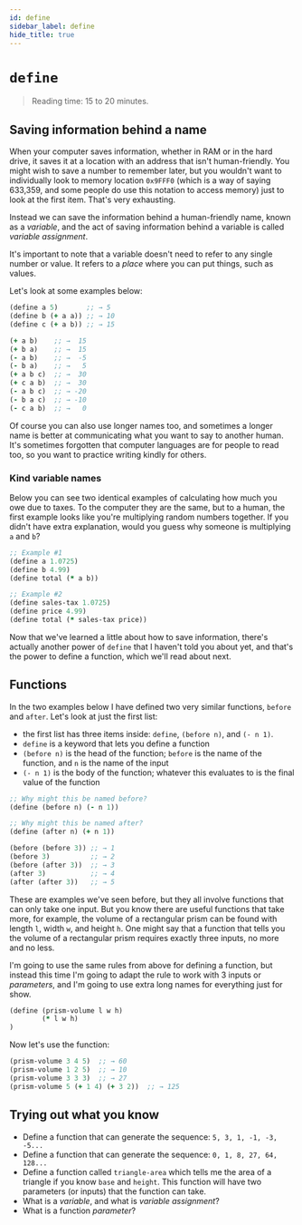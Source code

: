 ```yaml
---
id: define
sidebar_label: define
hide_title: true
---
```


# `define`

> Reading time: 15 to 20 minutes.

## Saving information behind a name

When your computer saves information, whether in RAM or in the hard drive, it
saves it at a location with an address that isn't human-friendly. You might wish
to save a number to remember later, but you wouldn't want to individually look
to memory location `0x9FFF0` (which is a way of saying 633,359, and some people
do use this notation to access memory) just to look at the first item. That's
very exhausting.

Instead we can save the information behind a human-friendly name, known as a
_variable_, and the act of saving information behind a variable is called
_variable assignment_.

It's important to note that a variable doesn't need to refer to any single
number or value. It refers to a *place* where you can put things, such as
values.

Let's look at some examples below:

``` clojure
(define a 5)       ;; → 5
(define b (+ a a)) ;; → 10
(define c (+ a b)) ;; → 15

(+ a b)    ;; →  15
(+ b a)    ;; →  15
(- a b)    ;; →  -5
(- b a)    ;; →   5
(+ a b c)  ;; →  30
(+ c a b)  ;; →  30
(- a b c)  ;; → -20
(- b a c)  ;; → -10
(- c a b)  ;; →   0
```

Of course you can also use longer names too, and sometimes a longer name is
better at communicating what you want to say to another human. It's sometimes
forgotten that computer languages are for people to read too, so you want to
practice writing kindly for others.

### Kind variable names

Below you can see two identical examples of calculating how much you owe due to
taxes. To the computer they are the same, but to a human, the first example
looks like you're multiplying random numbers together. If you didn't have extra
explanation, would you guess why someone is multiplying `a` and `b`?

``` clojure
;; Example #1
(define a 1.0725)
(define b 4.99)
(define total (* a b))

;; Example #2
(define sales-tax 1.0725)
(define price 4.99)
(define total (* sales-tax price))
```

Now that we've learned a little about how to save information, there's actually
another power of `define` that I haven't told you about yet, and that's the
power to define a function, which we'll read about next.

## Functions

In the two examples below I have defined two very similar functions, `before`
and `after`. Let's look at just the first list:

* the first list has three items inside: `define`, `(before n)`, and `(- n 1)`.
* `define` is a keyword that lets you define a function
* `(before n)` is the head of the function; `before` is the name of the
  function, and `n` is the name of the input
* `(- n 1)` is the body of the function; whatever this evaluates to is the
  final value of the function

``` clojure
;; Why might this be named before?
(define (before n) (- n 1))

;; Why might this be named after?
(define (after n) (+ n 1))

(before (before 3)) ;; → 1
(before 3)          ;; → 2
(before (after 3))  ;; → 3
(after 3)           ;; → 4
(after (after 3))   ;; → 5
```

These are examples we've seen before, but they all involve functions that can
only take one input. But you know there are useful functions that take more, for
example, the volume of a rectangular prism can be found with length `l`, width
`w`, and height `h`. One might say that a function that tells you the volume of
a rectangular prism requires exactly three inputs, no more and no less.

I'm going to use the same rules from above for defining a function, but instead
this time I'm going to adapt the rule to work with 3 inputs or _parameters_, and
I'm going to use extra long names for everything just for show.

``` clojure
(define (prism-volume l w h)
        (* l w h)
)
```

Now let's use the function:

``` clojure
(prism-volume 3 4 5)  ;; → 60
(prism-volume 1 2 5)  ;; → 10
(prism-volume 3 3 3)  ;; → 27
(prism-volume 5 (+ 1 4) (+ 3 2))  ;; → 125
```

## Trying out what you know

* Define a function that can generate the sequence: `5, 3, 1, -1, -3, -5...`
* Define a function that can generate the sequence: `0, 1, 8, 27, 64, 128...`
* Define a function called `triangle-area` which tells me the area of a triangle
  if you know `base` and `height`. This function will have two parameters (or
  inputs) that the function can take.
* What is a _variable_, and what is _variable assignment_?
* What is a function _parameter_?
